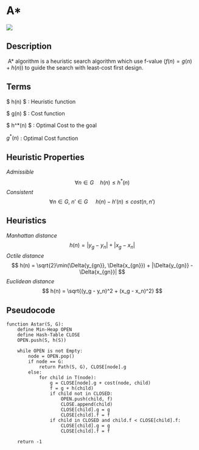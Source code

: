 # A*

![](https://www.101computing.net/wp/wp-content/uploads/A-Star-Search-Algorithm-Step-5.png)



## Description

​	A* algorithm is a heuristic search algorithm which use f-value $( f(n) = g(n) + h(n) )$ to guide the search with least-cost first design.



## Terms

$ h(n) $ : Heuristic function

$ g(n) $ : Cost function

$ h^*(n) $ : Optimal Cost to the goal

$g^*(n)$ : Optimal Cost function



## Heuristic Properties

*Admissible*
$$
\forall n \in G \quad h(n) \leq h^*(n)
$$
*Consistent*
$$
\forall n \in G,\ n' \in G \quad\ h(n) - h'(n) \leq cost(n, n')
$$




## Heuristics

*Manhattan distance*
$$
h(n) = |y_g - y_n| + |x_g - x_n|
$$
*Octile distance*
$$
h(n) = \sqrt{2}\min(\Delta{y_{gn}}, \Delta{x_{gn}}) + |\Delta{y_{gn}} - \Delta{x_{gn}}|
$$
*Euclidean distance*
$$
h(n) = \sqrt{(y_g - y_n)^2 + (x_g - x_n)^2}
$$


## Pseudocode

```pseudocode
function Astar(S, G):
	define Min-Heap OPEN
	define Hash-Table CLOSE
	OPEN.push(S, h(S))
	
	while OPEN is not Empty:
		node = OPEN.pop()
		if node == G:
			return Path(S, G), CLOSE[node].g
		else:
			for child in T(node):
				g = CLOSE[node].g + cost(node, child)
				f = g + h(child)
				if child not in CLOSED:
					OPEN.push(child, f)
					CLOSE.append(child)
					CLOSE[child].g = g
					CLOSE[child].f = f
				if child in CLOSED and child.f < CLOSE[child].f:
					CLOSE[child].g = g
					CLOSE[child].f = f
	
    return -1
```



